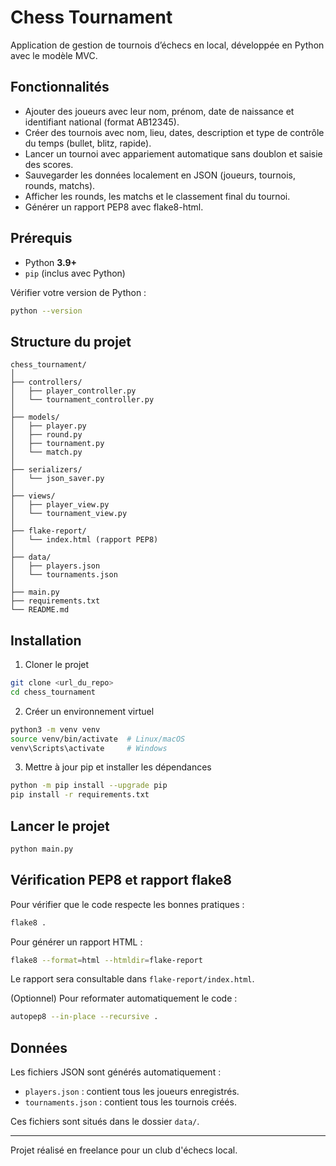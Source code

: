 # Chess Tournament

Application de gestion de tournois d’échecs en local, développée en Python avec le modèle MVC.

## Fonctionnalités

- Ajouter des joueurs avec leur nom, prénom, date de naissance et identifiant national (format AB12345).
- Créer des tournois avec nom, lieu, dates, description et type de contrôle du temps (bullet, blitz, rapide).
- Lancer un tournoi avec appariement automatique sans doublon et saisie des scores.
- Sauvegarder les données localement en JSON (joueurs, tournois, rounds, matchs).
- Afficher les rounds, les matchs et le classement final du tournoi.
- Générer un rapport PEP8 avec flake8-html.

## Prérequis

- Python **3.9+**
- `pip` (inclus avec Python)

Vérifier votre version de Python :

```bash
python --version
```

## Structure du projet

```
chess_tournament/
│
├── controllers/
│   ├── player_controller.py
│   └── tournament_controller.py
│
├── models/
│   ├── player.py
│   ├── round.py
│   ├── tournament.py
│   └── match.py
│
├── serializers/
│   └── json_saver.py
│
├── views/
│   ├── player_view.py
│   └── tournament_view.py
│
├── flake-report/
│   └── index.html (rapport PEP8)
│
├── data/
│   ├── players.json
│   └── tournaments.json
│
├── main.py
├── requirements.txt
└── README.md
```

## Installation

1. Cloner le projet  
```bash
git clone <url_du_repo>
cd chess_tournament
```

2. Créer un environnement virtuel  
```bash
python3 -m venv venv
source venv/bin/activate  # Linux/macOS
venv\Scripts\activate     # Windows
```

3. Mettre à jour pip et installer les dépendances  
```bash
python -m pip install --upgrade pip
pip install -r requirements.txt
```

## Lancer le projet

```bash
python main.py
```

## Vérification PEP8 et rapport flake8

Pour vérifier que le code respecte les bonnes pratiques :

```bash
flake8 .
```

Pour générer un rapport HTML :

```bash
flake8 --format=html --htmldir=flake-report
```

Le rapport sera consultable dans `flake-report/index.html`.

(Optionnel) Pour reformater automatiquement le code :

```bash
autopep8 --in-place --recursive .
```

## Données

Les fichiers JSON sont générés automatiquement :

- `players.json` : contient tous les joueurs enregistrés.
- `tournaments.json` : contient tous les tournois créés.

Ces fichiers sont situés dans le dossier `data/`.

---

Projet réalisé en freelance pour un club d'échecs local.
